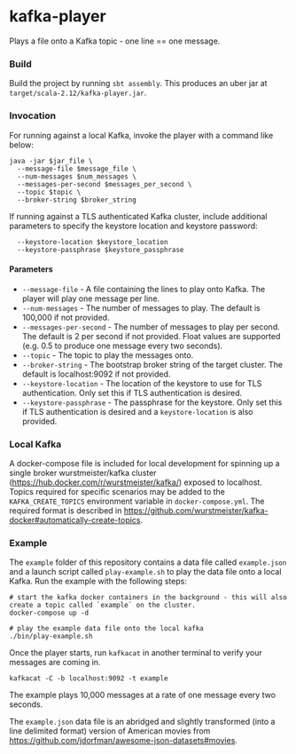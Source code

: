 # kafka-player

Plays a file onto a Kafka topic - one line == one message.

### Build

Build the project by running `sbt assembly`. This produces an uber jar at `target/scala-2.12/kafka-player.jar`.

### Invocation

For running against a local Kafka, invoke the player with a command like below:

```
java -jar $jar_file \
  --message-file $message_file \
  --num-messages $num_messages \
  --messages-per-second $messages_per_second \
  --topic $topic \
  --broker-string $broker_string
```

If running against a TLS authenticated Kafka cluster, include additional parameters to specify the keystore location and keystore password:

```
  --keystore-location $keystore_location
  --keystore-passphrase $keystore_passphrase
```

#### Parameters

* `--message-file` - A file containing the lines to play onto Kafka. The player will play one message per line.
* `--num-messages` - The number of messages to play. The default is 100,000 if not provided.
* `--messages-per-second` - The number of messages to play per second. The default is 2 per second if not provided. Float values are supported (e.g. 0.5 to produce one message every two seconds).
* `--topic` - The topic to play the messages onto.
* `--broker-string` - The bootstrap broker string of the target cluster. The default is localhost:9092 if not provided.
* `--keystore-location` - The location of the keystore to use for TLS authentication. Only set this if TLS authentication is desired.
* `--keystore-passphrase` - The passphrase for the keystore. Only set this if TLS authentication is desired and a `keystore-location` is also provided.

### Local Kafka

A docker-compose file is included for local development for spinning up a single broker wurstmeister/kafka cluster (https://hub.docker.com/r/wurstmeister/kafka/) exposed to localhost.
Topics required for specific scenarios may be added to the `KAFKA_CREATE_TOPICS` environment variable in `docker-compose.yml`.
The required format is described in https://github.com/wurstmeister/kafka-docker#automatically-create-topics.

### Example

The `example` folder of this repository contains a data file called `example.json` and a launch script called `play-example.sh` to play the data file onto a local Kafka. Run the example with the following steps:

```
# start the kafka docker containers in the background - this will also create a topic called `example` on the cluster.
docker-compose up -d

# play the example data file onto the local kafka
./bin/play-example.sh
```

Once the player starts, run `kafkacat` in another terminal to verify your messages are coming in.

```
kafkacat -C -b localhost:9092 -t example
```

The example plays 10,000 messages at a rate of one message every two seconds.

The `example.json` data file is an abridged and slightly transformed (into a line delimited format) version of American movies from https://github.com/jdorfman/awesome-json-datasets#movies.

